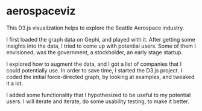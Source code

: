 # aerospaceviz

This D3.js visualization helps to explore the Seattle Aerospace industry.

I first loaded the graph data on Gephi, and played with it. After getting some insights into the data, I tried to come up with potential users.
Some of them I envisioned, was the government, a stockholder, an early stage startup.

I explored how to augment the data, and I got a list of companies that I could potentially use. In order to save time, I started the D3.js project.
I coded the initial force-directed graph, by looking at examples, and tweaked it a lot.

I added some functionality that I hypothesized to be useful to my potential users. I will iterate and iterate, do some usability testing, to make it better.

